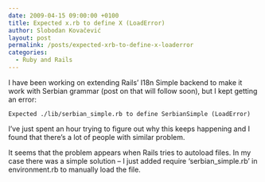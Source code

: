 ```yaml
---
date: 2009-04-15 09:00:00 +0100
title: Expected x.rb to define X (LoadError)
author: Slobodan Kovačević
layout: post
permalink: /posts/expected-xrb-to-define-x-loaderror
categories:
  - Ruby and Rails
---
```

I have been working on extending Rails&#8217; I18n Simple backend to make it work with Serbian grammar (post on that will follow soon), but I kept getting an error:

`Expected ./lib/serbian_simple.rb to define SerbianSimple (LoadError)`

I&#8217;ve just spent an hour trying to figure out why this keeps happening and I found that there&#8217;s a lot of people with similar problem.

It seems that the problem appears when Rails tries to autoload files. In my case there was a simple solution &#8211; I just added require &#8216;serbian_simple.rb&#8217; in environment.rb to manually load the file.
